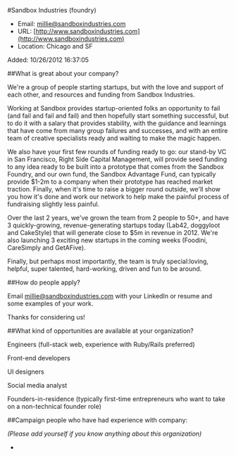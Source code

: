 
#Sandbox Industries (foundry)

* Email: [millie@sandboxindustries.com](mailto:millie@sandboxindustries.com)
* URL: [http://www.sandboxindustries.com](http://www.sandboxindustries.com)
* Location: Chicago and SF

Added: 10/26/2012 16:37:05

##What is great about your company?

We're a group of people starting startups, but with the love and support of each other, and resources and funding from Sandbox Industries.  



Working at Sandbox provides startup-oriented folks an opportunity to fail (and fail and fail and fail) and then hopefully start something successful, but to do it with a salary that provides stability, with the guidance and learnings that have come from many group failures and successes, and with an entire team of creative specialists ready and waiting to make the magic happen.  



We also have your first few rounds of funding ready to go: our stand-by VC in San Francisco, Right Side Capital Management, will provide seed funding to any idea ready to be built into a prototype that comes from the Sandbox Foundry, and our own fund, the Sandbox Advantage Fund, can typically provide $1-2m to a company when their prototype has reached market traction.  Finally, when it's time to raise a bigger round outside, we'll show you how it's done and work our network to help make the painful process of fundraising slightly less painful.



Over the last 2 years, we've grown the team from 2 people to 50+, and have 3 quickly-growing, revenue-generating startups today (Lab42, doggyloot and CakeStyle) that will generate close to $5m in revenue in 2012.  We're also launching 3 exciting new startups in the coming weeks (Foodini, CareSimply and GetAFive).



Finally, but perhaps most importantly, the team is truly special:loving, helpful, super talented, hard-working, driven and fun to be around.

##How do people apply?

Email millie@sandboxindustries.com with your LinkedIn or resume and some examples of your work.



Thanks for considering us!

##What kind of opportunities are available at your organization?

Engineers (full-stack web, experience with Ruby/Rails preferred)

Front-end developers 

UI designers

Social media analyst

Founders-in-residence (typically first-time entrepreneurs who want to take on a non-technical founder role)



##Campaign people who have had experience with company:

*(Please add yourself if you know anything about this organization)*

* 


    